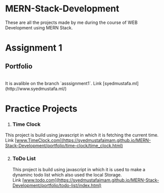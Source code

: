 # MERN-Stack-Development
These are all the projects made by me during the course of WEB Development using MERN Stack. 

# Assignment 1
## Portfolio
<br>
It is avalible on the branch `asssignment1`.
Link [syedmustafa.ml](http://www.syedmustafa.ml/)

# Practice Projects
1. ### Time Clock
  This project is build using javascript in which it is fetching the current time.
  <br>
  Link [www.TimeClock.com](https://syedmustafaimam.github.io/MERN-Stack-Development/portfolio/time-clock/time_clock.html)
<br> 

2. ### ToDo List
   This project is build using javascript in which it is used to make a dynaminc todo list which also used the local Storage.
   <br>
   Link [www.todo.com](https://syedmustafaimam.github.io/MERN-Stack-Development/portfolio/todo-list/index.html)
